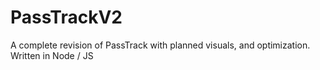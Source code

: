 # PassTrackV2
A complete revision of PassTrack with planned visuals, and optimization. Written in Node / JS
